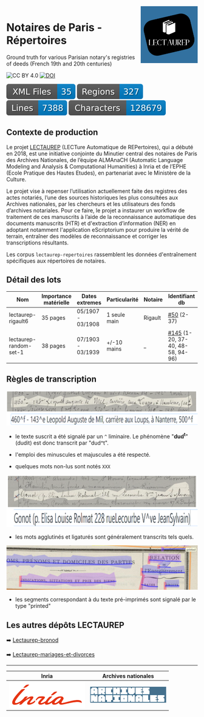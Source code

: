 <img src="static/img/logo_lectaurep.png" width=150 align=right>

# Notaires de Paris - Répertoires
Ground truth for various Parisian notary's registries of deeds (French 19th and 20th centuries) 

<!-- badges -->
![CC BY 4.0](https://img.shields.io/badge/license-CC--BY-lightgrey) [![DOI](https://sandbox.zenodo.org/badge/432959647.svg)](https://sandbox.zenodo.org/badge/latestdoi/432959647)

<!-- updated by workflow -->
![Files Badges](badges/files.svg)  ![Regions Badges](badges/regions.svg)  ![Lines Badges](badges/lines.svg)  ![Chars Badges](badges/characters.svg)

<!-- end badges -->

## Contexte de production 

Le projet [LECTAUREP](https://lectaurep.hypotheses.org/) (LECTure Automatique de REPertoires), qui a débuté en 2018, est une initiative conjointe du Minutier central des notaires de Paris des Archives Nationales, de l’équipe ALMAnaCH (Automatic Language Modeling and Analysis &amp; Computational Humanities) à Inria et de l’EPHE (Ecole Pratique des Hautes Etudes), en partenariat avec le Ministère de la Culture.

Le projet vise à repenser l’utilisation actuellement faite des registres des actes notariés, l’une des sources historiques les plus consultées aux Archives nationales, par les chercheurs et les utilisateurs des fonds d’archives notariales. Pour ce faire, le projet a instaurer un workflow de traitement de ces manuscrits à l’aide de la reconnaissance automatique des documents manuscrits (HTR) et d'extraction d’information (NER) en adoptant notamment l'application eScriptorium pour produire la vérité de terrain, entraîner des modèles de reconnaissance et corriger les transcriptions résultants.

Les corpus `lectaurep-repertoires` rassemblent les données d'entraînement spécifiques aux répertoires de notaires. 

## Détail des lots

| Nom                | Importance matérielle | Dates extremes    | Particularité | Notaire  | Identifiant db |
| ------------------ | --------------------- | ----------------- | ------------- | -------- | -------------- |
| lectaurep-rigault6 | 35 pages              | 05/1907 - 03/1908 | 1 seule main  | Rigault  | [#50](https://escriptorium.inria.fr/document/50/images/) (2-37) |
| lectaurep-random-set-1 | 38 pages          | 07/1903 - 03/1939 | +/-10 mains | _ | [#145](https://escriptorium.inria.fr/document/145/images/) (1-20, 37-40, 48-58, 94-96) |



## Règles de transcription

![illus_superscript](static/img/illus_superscript.png)

- le texte suscrit a été signalé par un `^` liminaire. Le phénomène "**dud<sup>t</sup>**" (dudit) est donc transcrit par "dud^t".

- l'emploi des minuscules et majuscules a été respecté.

- quelques mots non-lus sont notés `XXX`


![illus_superscript](static/img/illus_ligatures.png)

- les mots agglutinés et ligaturés sont généralement transcrits tels quels.


![illus_superscript](static/img/illus_printed.png)

- les segments correspondant à du texte pré-imprimés sont signalé par le type "printed"


## Les autres dépôts LECTAUREP

<!--➡️ [Lectaurep-repertoires](https://github.com/HTR-United/lectaurep-repertoires)-->

➡️ [Lectaurep-bronod](https://github.com/HTR-United/lectaurep-bronod)

➡️ [Lectaurep-mariages-et-divorces](https://github.com/HTR-United/lectaurep-mariages-et-divorces)



---

<!-- logo institutionnels -->

| Inria                               | Archives nationales                                             |
| :---------------------------------: | :-------------------------------------------------------------: |
| ![inria](static/img/logo_inria.png) | ![archives nationales](static/img/logo_archives-nationales.png) |



